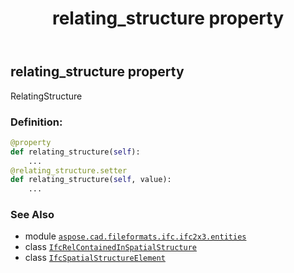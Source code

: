 ﻿---
title: relating_structure property
second_title: Aspose.CAD for Python via .NET API References
description: 
type: docs
weight: 80
url: /aspose.cad.fileformats.ifc.ifc2x3.entities/ifcrelcontainedinspatialstructure/relating_structure/
is_root: false
---

## relating_structure property


RelatingStructure
### Definition:
```python
@property
def relating_structure(self):
    ...
@relating_structure.setter
def relating_structure(self, value):
    ...
```

### See Also
* module [`aspose.cad.fileformats.ifc.ifc2x3.entities`](../../)
* class [`IfcRelContainedInSpatialStructure`](/cad/python-net/aspose.cad.fileformats.ifc.ifc2x3.entities/ifcrelcontainedinspatialstructure)
* class [`IfcSpatialStructureElement`](/cad/python-net/aspose.cad.fileformats.ifc.ifc2x3.entities/ifcspatialstructureelement)
